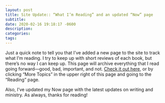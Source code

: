 ```yaml
---
layout: post
title: Site Update:: “What I’m Reading” and an updated “Now” page
subtitle: 
date: 2020-02-16 19:18:17 -0600
description: 
categories: 
tags: 
---
```


Just a quick note to tell you that I’ve added a new page to the site to track what I’m reading. I try to keep up with short reviews of each book, but there’s no way I can keep up. This page will archive everything that I read going forward—good, bad, important, and not. [Check it out here,](/reading.html) or by clicking “More Topics” in the upper right of this page and going to the “Reading” page.

Also, I’ve updated my Now page with the latest updates on writing and ministry. As always, thanks for reading! 